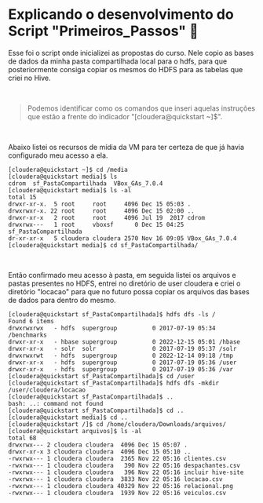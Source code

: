 # Explicando o desenvolvimento do Script "Primeiros_Passos" :pencil:

Esse foi o script onde inicializei as propostas do curso. Nele copio as bases de dados da minha pasta compartilhada local para o hdfs, para que posteriormente consiga copiar os mesmos do HDFS para as tabelas que criei no Hive.

<br>

> Podemos identificar como os comandos que inseri aquelas instruções que estão a frente do indicador "[cloudera@quickstart ~]$".

<br>

Abaixo listei os recursos de mídia da VM para ter certeza de que já havia configurado meu acesso a ela.

```
[cloudera@quickstart ~]$ cd /media
[cloudera@quickstart media]$ ls
cdrom  sf_PastaCompartilhada  VBox_GAs_7.0.4
[cloudera@quickstart media]$ ls -al
total 15
drwxr-xr-x.  5 root     root     4096 Dec 15 05:03 .
drwxrwxr-x. 22 root     root     4096 Dec 15 02:00 ..
drwxr-xr-x   2 root     root     4096 Jul 19  2017 cdrom
drwxrwx---   1 root     vboxsf      0 Dec 15 04:25 sf_PastaCompartilhada
dr-xr-xr-x   5 cloudera cloudera 2570 Nov 16 09:05 VBox_GAs_7.0.4
[cloudera@quickstart media]$ cd sf_PastaCompartilhada/
```

<br>

Então confirmado meu acesso à pasta, em seguida listei os arquivos e pastas presentes no HDFS, entrei no diretório de user cloudera e criei o diretório "locacao" para que no futuro possa copiar os arquivos das bases de dados para dentro do mesmo.

```
[cloudera@quickstart sf_PastaCompartilhada]$ hdfs dfs -ls /
Found 6 items
drwxrwxrwx   - hdfs  supergroup          0 2017-07-19 05:34 /benchmarks
drwxr-xr-x   - hbase supergroup          0 2022-12-15 05:01 /hbase
drwxr-xr-x   - solr  solr                0 2017-07-19 05:37 /solr
drwxrwxrwt   - hdfs  supergroup          0 2022-12-14 09:18 /tmp
drwxr-xr-x   - hdfs  supergroup          0 2017-07-19 05:36 /user
drwxr-xr-x   - hdfs  supergroup          0 2017-07-19 05:36 /var
[cloudera@quickstart sf_PastaCompartilhada]$ cd /user
[cloudera@quickstart sf_PastaCompartilhada]$ hdfs dfs -mkdir /user/cloudera/locacao
[cloudera@quickstart sf_PastaCompartilhada]$ ..
bash: ..: command not found
[cloudera@quickstart sf_PastaCompartilhada]$ cd ..
[cloudera@quickstart media]$ cd ..
[cloudera@quickstart /]$ cd /home/cloudera/Downloads/arquivos/
[cloudera@quickstart arquivos]$ ls -al
total 68
drwxrwx--- 2 cloudera cloudera  4096 Dec 15 05:07 .
drwxr-xr-x 3 cloudera cloudera  4096 Dec 15 05:10 ..
-rwxrwx--- 1 cloudera cloudera  2365 Nov 22 05:16 clientes.csv
-rwxrwx--- 1 cloudera cloudera   390 Nov 22 05:16 despachantes.csv
-rwxrwx--- 1 cloudera cloudera   396 Nov 22 05:16 incluir hive-site
-rwxrwx--- 1 cloudera cloudera  3833 Nov 22 05:16 locacao.csv
-rwxrwx--- 1 cloudera cloudera 40329 Nov 22 05:16 relacional.png
-rwxrwx--- 1 cloudera cloudera  1939 Nov 22 05:16 veiculos.csv
```
